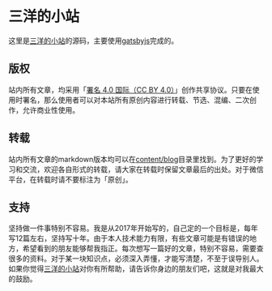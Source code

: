 # 三洋的小站

这里是[三洋的小站](https://snayan.github.io/)的源码，主要使用[gatsbyjs](https://www.gatsbyjs.org/)完成的。

## 版权

站内所有文章，均采用「[署名 4.0 国际（CC BY 4.0）](https://creativecommons.org/licenses/by/4.0/deed.zh)」创作共享协议。只要在使用时署名，那么使用者可以对本站所有原创内容进行转载、节选、混编、二次创作，允许商业性使用。

## 转载

站内所有文章的markdown版本均可以在[content/blog](https://github.com/snayan/blog-source/tree/master/content/blog)目录里找到。为了更好的学习和交流，欢迎各自形式的转载，请大家在转载时保留文章最后的出处。对于微信平台，在转载时请不要标注为「原创」。

## 支持

坚持做一件事特别不容易。我是从2017年开始写的，自己定的一个目标是，每年写12篇左右，坚持写十年。由于本人技术能力有限，有些文章可能是有错误的地方，希望看到的朋友能够帮我指正。每次想写一篇好的文章，特别不容易，需要查很多的资料。对于某一块知识点，必须深入弄懂，才能写清楚，不至于误导别人。如果你觉得[三洋的小站](https://snayan.github.io/)对你有所帮助，请告诉你身边的朋友们吧，这就是对我最大的鼓励。
